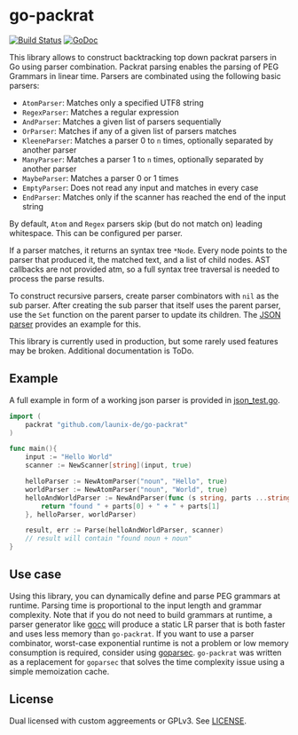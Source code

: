 go-packrat
============================

[![Build Status](https://travis-ci.com/launix-de/go-packrat.svg?branch=master)](https://travis-ci.com/launix-de/go-packrat)
[![GoDoc](https://godoc.org/github.com/launix-de/go-packrat?status.png)](https://godoc.org/github.com/launix-de/go-packrat)


This library allows to construct backtracking top down packrat parsers in Go using parser combination. Packrat parsing enables the parsing of PEG Grammars in linear time. Parsers are combinated using the following basic parsers:

- `AtomParser`: Matches only a specified UTF8 string
- `RegexParser`: Matches a regular expression
- `AndParser`: Matches a given list of parsers sequentially
- `OrParser`: Matches if any of a given list of parsers matches
- `KleeneParser`: Matches a parser 0 to `n` times, optionally separated by another parser
- `ManyParser`: Matches a parser 1 to `n` times, optionally separated by another parser
- `MaybeParser`: Matches a parser 0 or 1 times
- `EmptyParser`: Does not read any input and matches in every case
- `EndParser`: Matches only if the scanner has reached the end of the input string 

By default, `Atom` and `Regex` parsers skip (but do not match on) leading whitespace. This can be configured per parser.

If a parser matches, it returns an syntax tree `*Node`. Every node points to the parser that produced it, the matched text, and a list of child nodes. AST callbacks are not provided atm, so a full syntax tree traversal is needed to process the parse results.

To construct recursive parsers, create parser combinators with `nil` as the sub parser. After creating the sub parser that itself uses the parent parser, use the `Set` function on the parent parser to update its children. The [JSON parser](./json_test.go) provides an example for this.

This library is currently used in production, but some rarely used features may be broken. Additional documentation is ToDo.

Example
-----------

A full example in form of a working json parser is provided in [json_test.go](./json_test.go).

```go
import (
    packrat "github.com/launix-de/go-packrat"
)

func main(){
    input := "Hello World"
    scanner := NewScanner[string](input, true)

    helloParser := NewAtomParser("noun", "Hello", true)
    worldParser := NewAtomParser("noun", "World", true)
    helloAndWorldParser := NewAndParser(func (s string, parts ...string) string {
	    return "found " + parts[0] + " + " + parts[1]
    }, helloParser, worldParser)

    result, err := Parse(helloAndWorldParser, scanner)
    // result will contain "found noun + noun"
}
```

Use case
-----------
Using this library, you can dynamically define and parse PEG grammars at runtime. Parsing time is proportional to the input length and grammar complexity. Note that if you do not need to build grammars at runtime, a parser generator like [gocc](https://github.com/goccmack/gocc) will produce a static LR parser that is both faster and uses less memory than `go-packrat`. If you want to use a parser combinator, worst-case exponential runtime is not a problem or low memory consumption is required, consider using [goparsec](https://github.com/prataprc/goparsec). `go-packrat` was written as a replacement for `goparsec` that solves the time complexity issue using a simple memoization cache. 

License
------------
Dual licensed with custom aggreements or GPLv3. See [LICENSE](./LICENSE).
